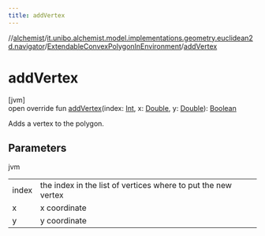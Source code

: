 ```yaml
---
title: addVertex
---
```

//[alchemist](../../../index.html)/[it.unibo.alchemist.model.implementations.geometry.euclidean2d.navigator](../index.html)/[ExtendableConvexPolygonInEnvironment](index.html)/[addVertex](add-vertex.html)



# addVertex



[jvm]\
open override fun [addVertex](add-vertex.html)(index: [Int](https://kotlinlang.org/api/latest/jvm/stdlib/kotlin/-int/index.html), x: [Double](https://kotlinlang.org/api/latest/jvm/stdlib/kotlin/-double/index.html), y: [Double](https://kotlinlang.org/api/latest/jvm/stdlib/kotlin/-double/index.html)): [Boolean](https://kotlinlang.org/api/latest/jvm/stdlib/kotlin/-boolean/index.html)



Adds a vertex to the polygon.



## Parameters


jvm

| | |
|---|---|
| index | the index in the list of vertices where to put the new vertex |
| x | x coordinate |
| y | y coordinate |





